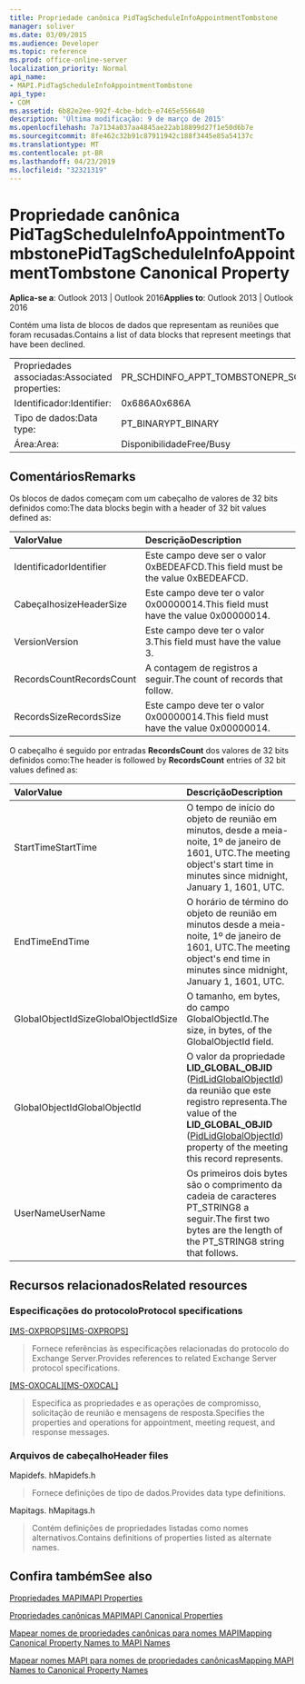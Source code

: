 ```yaml
---
title: Propriedade canônica PidTagScheduleInfoAppointmentTombstone
manager: soliver
ms.date: 03/09/2015
ms.audience: Developer
ms.topic: reference
ms.prod: office-online-server
localization_priority: Normal
api_name:
- MAPI.PidTagScheduleInfoAppointmentTombstone
api_type:
- COM
ms.assetid: 6b82e2ee-992f-4cbe-bdcb-e7465e556640
description: 'Última modificação: 9 de março de 2015'
ms.openlocfilehash: 7a7134a037aa4845ae22ab18899d27f1e50d6b7e
ms.sourcegitcommit: 8fe462c32b91c87911942c188f3445e85a54137c
ms.translationtype: MT
ms.contentlocale: pt-BR
ms.lasthandoff: 04/23/2019
ms.locfileid: "32321319"
---
```

# <a name="pidtagscheduleinfoappointmenttombstone-canonical-property"></a><span data-ttu-id="7af78-103">Propriedade canônica PidTagScheduleInfoAppointmentTombstone</span><span class="sxs-lookup"><span data-stu-id="7af78-103">PidTagScheduleInfoAppointmentTombstone Canonical Property</span></span>

  
  
<span data-ttu-id="7af78-104">**Aplica-se a**: Outlook 2013 | Outlook 2016</span><span class="sxs-lookup"><span data-stu-id="7af78-104">**Applies to**: Outlook 2013 | Outlook 2016</span></span> 
  
<span data-ttu-id="7af78-105">Contém uma lista de blocos de dados que representam as reuniões que foram recusadas.</span><span class="sxs-lookup"><span data-stu-id="7af78-105">Contains a list of data blocks that represent meetings that have been declined.</span></span>
  
|||
|:-----|:-----|
|<span data-ttu-id="7af78-106">Propriedades associadas:</span><span class="sxs-lookup"><span data-stu-id="7af78-106">Associated properties:</span></span>  <br/> |<span data-ttu-id="7af78-107">PR_SCHDINFO_APPT_TOMBSTONE</span><span class="sxs-lookup"><span data-stu-id="7af78-107">PR_SCHDINFO_APPT_TOMBSTONE</span></span>  <br/> |
|<span data-ttu-id="7af78-108">Identificador:</span><span class="sxs-lookup"><span data-stu-id="7af78-108">Identifier:</span></span>  <br/> |<span data-ttu-id="7af78-109">0x686A</span><span class="sxs-lookup"><span data-stu-id="7af78-109">0x686A</span></span>  <br/> |
|<span data-ttu-id="7af78-110">Tipo de dados:</span><span class="sxs-lookup"><span data-stu-id="7af78-110">Data type:</span></span>  <br/> |<span data-ttu-id="7af78-111">PT_BINARY</span><span class="sxs-lookup"><span data-stu-id="7af78-111">PT_BINARY</span></span>  <br/> |
|<span data-ttu-id="7af78-112">Área:</span><span class="sxs-lookup"><span data-stu-id="7af78-112">Area:</span></span>  <br/> |<span data-ttu-id="7af78-113">Disponibilidade</span><span class="sxs-lookup"><span data-stu-id="7af78-113">Free/Busy</span></span>  <br/> |
   
## <a name="remarks"></a><span data-ttu-id="7af78-114">Comentários</span><span class="sxs-lookup"><span data-stu-id="7af78-114">Remarks</span></span>

<span data-ttu-id="7af78-115">Os blocos de dados começam com um cabeçalho de valores de 32 bits definidos como:</span><span class="sxs-lookup"><span data-stu-id="7af78-115">The data blocks begin with a header of 32 bit values defined as:</span></span>
  
|<span data-ttu-id="7af78-116">**Valor**</span><span class="sxs-lookup"><span data-stu-id="7af78-116">**Value**</span></span>|<span data-ttu-id="7af78-117">**Descrição**</span><span class="sxs-lookup"><span data-stu-id="7af78-117">**Description**</span></span>|
|:-----|:-----|
|<span data-ttu-id="7af78-118">Identificador</span><span class="sxs-lookup"><span data-stu-id="7af78-118">Identifier</span></span>  <br/> |<span data-ttu-id="7af78-119">Este campo deve ser o valor 0xBEDEAFCD.</span><span class="sxs-lookup"><span data-stu-id="7af78-119">This field must be the value 0xBEDEAFCD.</span></span>  <br/> |
|<span data-ttu-id="7af78-120">Cabeçalhosize</span><span class="sxs-lookup"><span data-stu-id="7af78-120">HeaderSize</span></span>  <br/> |<span data-ttu-id="7af78-121">Este campo deve ter o valor 0x00000014.</span><span class="sxs-lookup"><span data-stu-id="7af78-121">This field must have the value 0x00000014.</span></span>  <br/> |
|<span data-ttu-id="7af78-122">Version</span><span class="sxs-lookup"><span data-stu-id="7af78-122">Version</span></span>  <br/> |<span data-ttu-id="7af78-123">Este campo deve ter o valor 3.</span><span class="sxs-lookup"><span data-stu-id="7af78-123">This field must have the value 3.</span></span>  <br/> |
|<span data-ttu-id="7af78-124">RecordsCount</span><span class="sxs-lookup"><span data-stu-id="7af78-124">RecordsCount</span></span>  <br/> |<span data-ttu-id="7af78-125">A contagem de registros a seguir.</span><span class="sxs-lookup"><span data-stu-id="7af78-125">The count of records that follow.</span></span>  <br/> |
|<span data-ttu-id="7af78-126">RecordsSize</span><span class="sxs-lookup"><span data-stu-id="7af78-126">RecordsSize</span></span>  <br/> |<span data-ttu-id="7af78-127">Este campo deve ter o valor 0x00000014.</span><span class="sxs-lookup"><span data-stu-id="7af78-127">This field must have the value 0x00000014.</span></span>  <br/> |
   
<span data-ttu-id="7af78-128">O cabeçalho é seguido por entradas **RecordsCount** dos valores de 32 bits definidos como:</span><span class="sxs-lookup"><span data-stu-id="7af78-128">The header is followed by **RecordsCount** entries of 32 bit values defined as:</span></span> 
  
|<span data-ttu-id="7af78-129">**Valor**</span><span class="sxs-lookup"><span data-stu-id="7af78-129">**Value**</span></span>|<span data-ttu-id="7af78-130">**Descrição**</span><span class="sxs-lookup"><span data-stu-id="7af78-130">**Description**</span></span>|
|:-----|:-----|
|<span data-ttu-id="7af78-131">StartTime</span><span class="sxs-lookup"><span data-stu-id="7af78-131">StartTime</span></span>  <br/> |<span data-ttu-id="7af78-132">O tempo de início do objeto de reunião em minutos, desde a meia-noite, 1º de janeiro de 1601, UTC.</span><span class="sxs-lookup"><span data-stu-id="7af78-132">The meeting object's start time in minutes since midnight, January 1, 1601, UTC.</span></span>  <br/> |
|<span data-ttu-id="7af78-133">EndTime</span><span class="sxs-lookup"><span data-stu-id="7af78-133">EndTime</span></span>  <br/> |<span data-ttu-id="7af78-134">O horário de término do objeto de reunião em minutos desde a meia-noite, 1º de janeiro de 1601, UTC.</span><span class="sxs-lookup"><span data-stu-id="7af78-134">The meeting object's end time in minutes since midnight, January 1, 1601, UTC.</span></span>  <br/> |
|<span data-ttu-id="7af78-135">GlobalObjectIdSize</span><span class="sxs-lookup"><span data-stu-id="7af78-135">GlobalObjectIdSize</span></span>  <br/> |<span data-ttu-id="7af78-136">O tamanho, em bytes, do campo GlobalObjectId.</span><span class="sxs-lookup"><span data-stu-id="7af78-136">The size, in bytes, of the GlobalObjectId field.</span></span>  <br/> |
|<span data-ttu-id="7af78-137">GlobalObjectId</span><span class="sxs-lookup"><span data-stu-id="7af78-137">GlobalObjectId</span></span>  <br/> |<span data-ttu-id="7af78-138">O valor da propriedade **LID_GLOBAL_OBJID** ([PidLidGlobalObjectId](pidlidglobalobjectid-canonical-property.md)) da reunião que este registro representa.</span><span class="sxs-lookup"><span data-stu-id="7af78-138">The value of the **LID_GLOBAL_OBJID** ([PidLidGlobalObjectId](pidlidglobalobjectid-canonical-property.md)) property of the meeting this record represents.</span></span>  <br/> |
|<span data-ttu-id="7af78-139">UserName</span><span class="sxs-lookup"><span data-stu-id="7af78-139">UserName</span></span>  <br/> |<span data-ttu-id="7af78-140">Os primeiros dois bytes são o comprimento da cadeia de caracteres PT_STRING8 a seguir.</span><span class="sxs-lookup"><span data-stu-id="7af78-140">The first two bytes are the length of the PT_STRING8 string that follows.</span></span>  <br/> |
   
## <a name="related-resources"></a><span data-ttu-id="7af78-141">Recursos relacionados</span><span class="sxs-lookup"><span data-stu-id="7af78-141">Related resources</span></span>

### <a name="protocol-specifications"></a><span data-ttu-id="7af78-142">Especificações do protocolo</span><span class="sxs-lookup"><span data-stu-id="7af78-142">Protocol specifications</span></span>

<span data-ttu-id="7af78-143">[[MS-OXPROPS]](https://msdn.microsoft.com/library/f6ab1613-aefe-447d-a49c-18217230b148%28Office.15%29.aspx)</span><span class="sxs-lookup"><span data-stu-id="7af78-143">[[MS-OXPROPS]](https://msdn.microsoft.com/library/f6ab1613-aefe-447d-a49c-18217230b148%28Office.15%29.aspx)</span></span>
  
> <span data-ttu-id="7af78-144">Fornece referências às especificações relacionadas do protocolo do Exchange Server.</span><span class="sxs-lookup"><span data-stu-id="7af78-144">Provides references to related Exchange Server protocol specifications.</span></span>
    
<span data-ttu-id="7af78-145">[[MS-OXOCAL]](https://msdn.microsoft.com/library/09861fde-c8e4-4028-9346-e7c214cfdba1%28Office.15%29.aspx)</span><span class="sxs-lookup"><span data-stu-id="7af78-145">[[MS-OXOCAL]](https://msdn.microsoft.com/library/09861fde-c8e4-4028-9346-e7c214cfdba1%28Office.15%29.aspx)</span></span>
  
> <span data-ttu-id="7af78-146">Especifica as propriedades e as operações de compromisso, solicitação de reunião e mensagens de resposta.</span><span class="sxs-lookup"><span data-stu-id="7af78-146">Specifies the properties and operations for appointment, meeting request, and response messages.</span></span>
    
### <a name="header-files"></a><span data-ttu-id="7af78-147">Arquivos de cabeçalho</span><span class="sxs-lookup"><span data-stu-id="7af78-147">Header files</span></span>

<span data-ttu-id="7af78-148">Mapidefs. h</span><span class="sxs-lookup"><span data-stu-id="7af78-148">Mapidefs.h</span></span>
  
> <span data-ttu-id="7af78-149">Fornece definições de tipo de dados.</span><span class="sxs-lookup"><span data-stu-id="7af78-149">Provides data type definitions.</span></span>
    
<span data-ttu-id="7af78-150">Mapitags. h</span><span class="sxs-lookup"><span data-stu-id="7af78-150">Mapitags.h</span></span>
  
> <span data-ttu-id="7af78-151">Contém definições de propriedades listadas como nomes alternativos.</span><span class="sxs-lookup"><span data-stu-id="7af78-151">Contains definitions of properties listed as alternate names.</span></span>
    
## <a name="see-also"></a><span data-ttu-id="7af78-152">Confira também</span><span class="sxs-lookup"><span data-stu-id="7af78-152">See also</span></span>



[<span data-ttu-id="7af78-153">Propriedades MAPI</span><span class="sxs-lookup"><span data-stu-id="7af78-153">MAPI Properties</span></span>](mapi-properties.md)
  
[<span data-ttu-id="7af78-154">Propriedades canônicas MAPI</span><span class="sxs-lookup"><span data-stu-id="7af78-154">MAPI Canonical Properties</span></span>](mapi-canonical-properties.md)
  
[<span data-ttu-id="7af78-155">Mapear nomes de propriedades canônicas para nomes MAPI</span><span class="sxs-lookup"><span data-stu-id="7af78-155">Mapping Canonical Property Names to MAPI Names</span></span>](mapping-canonical-property-names-to-mapi-names.md)
  
[<span data-ttu-id="7af78-156">Mapear nomes MAPI para nomes de propriedades canônicas</span><span class="sxs-lookup"><span data-stu-id="7af78-156">Mapping MAPI Names to Canonical Property Names</span></span>](mapping-mapi-names-to-canonical-property-names.md)

